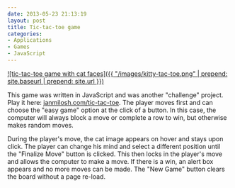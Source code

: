 ```yaml
---
date: 2013-05-23 21:13:19
layout: post
title: Tic-tac-toe game
categories:
- Applications
- Games
- JavaScript
---
```


[![tic-tac-toe game with cat faces]({{ "/images/kitty-tac-toe.png" | prepend: site.baseurl | prepend: site.url }})](http://janmilosh.com/tic-tac-toe)

This game was written in JavaScript and was another "challenge" project. Play it here: [janmilosh.com/tic-tac-toe](http://janmilosh.com/tic-tac-toe). The player moves first and can choose the "easy game" option at the click of a button. In this case, the computer will always block a move or complete a row to win, but otherwise makes random moves.

During the player's move, the cat image appears on hover and stays upon click. The player can change his mind and select a different position until the "Finalize Move" button is clicked. This then locks in the player's move and allows the computer to make a move. If there is a win, an alert box appears and no more moves can be made. The "New Game" button clears the board without a page re-load.
